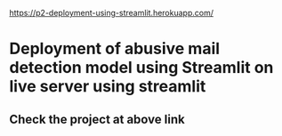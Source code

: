 https://p2-deployment-using-streamlit.herokuapp.com/
# Deployment of abusive mail detection model using Streamlit on live server using streamlit
## Check the project at above link 
